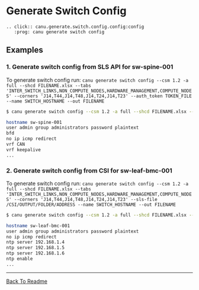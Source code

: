 # Generate Switch Config

```{eval-rst}
.. click:: canu.generate.switch.config.config:config
   :prog: canu generate switch config
```

## Examples

### 1. Generate switch config from SLS API for sw-spine-001

To generate switch config run: `canu generate switch config --csm 1.2 -a full --shcd FILENAME.xlsx --tabs 'INTER_SWITCH_LINKS,NON_COMPUTE_NODES,HARDWARE_MANAGEMENT,COMPUTE_NODES' --corners 'J14,T44,J14,T48,J14,T24,J14,T23' --auth_token TOKEN_FILE --name SWITCH_HOSTNAME --out FILENAME`

```bash
$ canu generate switch config --csm 1.2 -a full --shcd FILENAME.xlsx --tabs INTER_SWITCH_LINKS,NON_COMPUTE_NODES,HARDWARE_MANAGEMENT,COMPUTE_NODES --corners J14,T44,J14,T48,J14,T24,J14,T23 --auth_token TOKEN_FILE --name sw-spine-001

hostname sw-spine-001
user admin group administrators password plaintext
bfd
no ip icmp redirect
vrf CAN
vrf keepalive
...

```

### 2. Generate switch config from CSI for sw-leaf-bmc-001

To generate switch config run: `canu generate switch config --csm 1.2 -a full --shcd FILENAME.xlsx --tabs 'INTER_SWITCH_LINKS,NON_COMPUTE_NODES,HARDWARE_MANAGEMENT,COMPUTE_NODES' --corners 'J14,T44,J14,T48,J14,T24,J14,T23' --sls-file /CSI/OUTPUT/FOLDER/ADDRESS --name SWITCH_HOSTNAME --out FILENAME`

```bash
$ canu generate switch config --csm 1.2 -a full --shcd FILENAME.xlsx --tabs INTER_SWITCH_LINKS,NON_COMPUTE_NODES,HARDWARE_MANAGEMENT,COMPUTE_NODES --corners J14,T44,J14,T48,J14,T24,J14,T23 --sls-file /CSI/OUTPUT/FOLDER/ADDRESS --name sw-leaf-bmc-001

hostname sw-leaf-bmc-001
user admin group administrators password plaintext
no ip icmp redirect
ntp server 192.168.1.4
ntp server 192.168.1.5
ntp server 192.168.1.6
ntp enable
...

```

---

<a href="/readme.md">Back To Readme</a><br>
